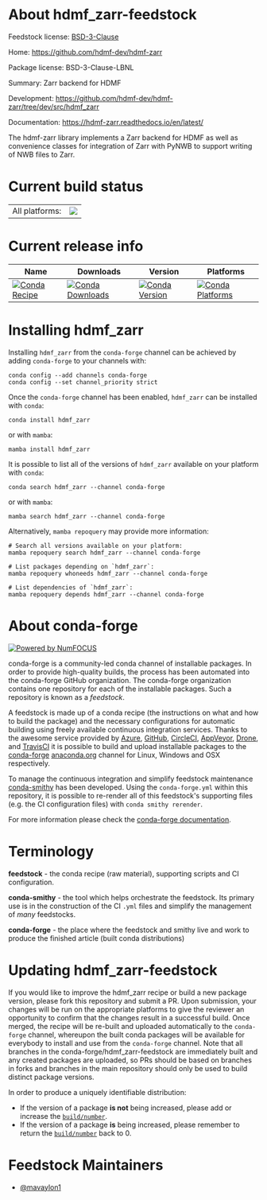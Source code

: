About hdmf_zarr-feedstock
=========================

Feedstock license: [BSD-3-Clause](https://github.com/conda-forge/hdmf_zarr-feedstock/blob/main/LICENSE.txt)

Home: https://github.com/hdmf-dev/hdmf-zarr

Package license: BSD-3-Clause-LBNL

Summary: Zarr backend for HDMF

Development: https://github.com/hdmf-dev/hdmf-zarr/tree/dev/src/hdmf_zarr

Documentation: https://hdmf-zarr.readthedocs.io/en/latest/

The hdmf-zarr library implements a Zarr backend for HDMF as well
as convenience classes for integration of Zarr with PyNWB to
support writing of NWB files to Zarr.


Current build status
====================


<table><tr><td>All platforms:</td>
    <td>
      <a href="https://dev.azure.com/conda-forge/feedstock-builds/_build/latest?definitionId=17506&branchName=main">
        <img src="https://dev.azure.com/conda-forge/feedstock-builds/_apis/build/status/hdmf_zarr-feedstock?branchName=main">
      </a>
    </td>
  </tr>
</table>

Current release info
====================

| Name | Downloads | Version | Platforms |
| --- | --- | --- | --- |
| [![Conda Recipe](https://img.shields.io/badge/recipe-hdmf_zarr-green.svg)](https://anaconda.org/conda-forge/hdmf_zarr) | [![Conda Downloads](https://img.shields.io/conda/dn/conda-forge/hdmf_zarr.svg)](https://anaconda.org/conda-forge/hdmf_zarr) | [![Conda Version](https://img.shields.io/conda/vn/conda-forge/hdmf_zarr.svg)](https://anaconda.org/conda-forge/hdmf_zarr) | [![Conda Platforms](https://img.shields.io/conda/pn/conda-forge/hdmf_zarr.svg)](https://anaconda.org/conda-forge/hdmf_zarr) |

Installing hdmf_zarr
====================

Installing `hdmf_zarr` from the `conda-forge` channel can be achieved by adding `conda-forge` to your channels with:

```
conda config --add channels conda-forge
conda config --set channel_priority strict
```

Once the `conda-forge` channel has been enabled, `hdmf_zarr` can be installed with `conda`:

```
conda install hdmf_zarr
```

or with `mamba`:

```
mamba install hdmf_zarr
```

It is possible to list all of the versions of `hdmf_zarr` available on your platform with `conda`:

```
conda search hdmf_zarr --channel conda-forge
```

or with `mamba`:

```
mamba search hdmf_zarr --channel conda-forge
```

Alternatively, `mamba repoquery` may provide more information:

```
# Search all versions available on your platform:
mamba repoquery search hdmf_zarr --channel conda-forge

# List packages depending on `hdmf_zarr`:
mamba repoquery whoneeds hdmf_zarr --channel conda-forge

# List dependencies of `hdmf_zarr`:
mamba repoquery depends hdmf_zarr --channel conda-forge
```


About conda-forge
=================

[![Powered by
NumFOCUS](https://img.shields.io/badge/powered%20by-NumFOCUS-orange.svg?style=flat&colorA=E1523D&colorB=007D8A)](https://numfocus.org)

conda-forge is a community-led conda channel of installable packages.
In order to provide high-quality builds, the process has been automated into the
conda-forge GitHub organization. The conda-forge organization contains one repository
for each of the installable packages. Such a repository is known as a *feedstock*.

A feedstock is made up of a conda recipe (the instructions on what and how to build
the package) and the necessary configurations for automatic building using freely
available continuous integration services. Thanks to the awesome service provided by
[Azure](https://azure.microsoft.com/en-us/services/devops/), [GitHub](https://github.com/),
[CircleCI](https://circleci.com/), [AppVeyor](https://www.appveyor.com/),
[Drone](https://cloud.drone.io/welcome), and [TravisCI](https://travis-ci.com/)
it is possible to build and upload installable packages to the
[conda-forge](https://anaconda.org/conda-forge) [anaconda.org](https://anaconda.org/)
channel for Linux, Windows and OSX respectively.

To manage the continuous integration and simplify feedstock maintenance
[conda-smithy](https://github.com/conda-forge/conda-smithy) has been developed.
Using the ``conda-forge.yml`` within this repository, it is possible to re-render all of
this feedstock's supporting files (e.g. the CI configuration files) with ``conda smithy rerender``.

For more information please check the [conda-forge documentation](https://conda-forge.org/docs/).

Terminology
===========

**feedstock** - the conda recipe (raw material), supporting scripts and CI configuration.

**conda-smithy** - the tool which helps orchestrate the feedstock.
                   Its primary use is in the construction of the CI ``.yml`` files
                   and simplify the management of *many* feedstocks.

**conda-forge** - the place where the feedstock and smithy live and work to
                  produce the finished article (built conda distributions)


Updating hdmf_zarr-feedstock
============================

If you would like to improve the hdmf_zarr recipe or build a new
package version, please fork this repository and submit a PR. Upon submission,
your changes will be run on the appropriate platforms to give the reviewer an
opportunity to confirm that the changes result in a successful build. Once
merged, the recipe will be re-built and uploaded automatically to the
`conda-forge` channel, whereupon the built conda packages will be available for
everybody to install and use from the `conda-forge` channel.
Note that all branches in the conda-forge/hdmf_zarr-feedstock are
immediately built and any created packages are uploaded, so PRs should be based
on branches in forks and branches in the main repository should only be used to
build distinct package versions.

In order to produce a uniquely identifiable distribution:
 * If the version of a package **is not** being increased, please add or increase
   the [``build/number``](https://docs.conda.io/projects/conda-build/en/latest/resources/define-metadata.html#build-number-and-string).
 * If the version of a package **is** being increased, please remember to return
   the [``build/number``](https://docs.conda.io/projects/conda-build/en/latest/resources/define-metadata.html#build-number-and-string)
   back to 0.

Feedstock Maintainers
=====================

* [@mavaylon1](https://github.com/mavaylon1/)

